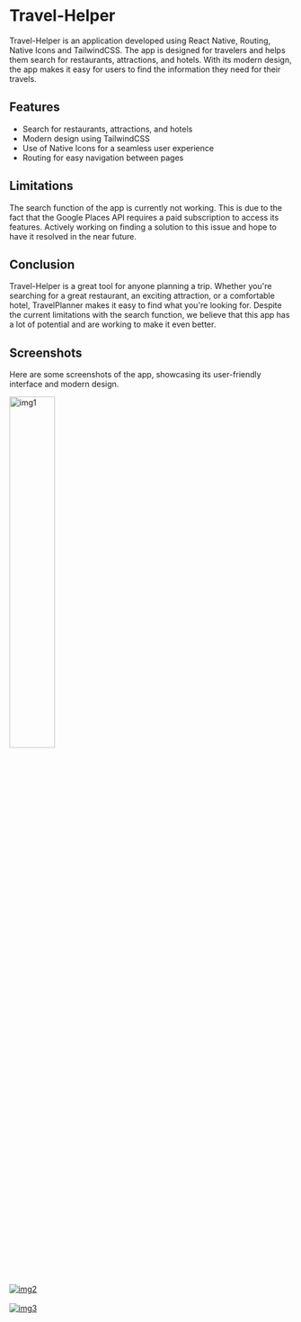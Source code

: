 # Travel-Helper

Travel-Helper is an application developed using React Native, Routing, Native Icons and TailwindCSS. The app is designed for travelers and helps them search for restaurants, attractions, and hotels. With its modern design, the app makes it easy for users to find the information they need for their travels.

## Features

- Search for restaurants, attractions, and hotels
- Modern design using TailwindCSS
- Use of Native Icons for a seamless user experience
- Routing for easy navigation between pages

## Limitations

The search function of the app is currently not working. This is due to the fact that the Google Places API requires a paid subscription to access its features. Actively working on finding a solution to this issue and hope to have it resolved in the near future.

## Conclusion

Travel-Helper is a great tool for anyone planning a trip. Whether you're searching for a great restaurant, an exciting attraction, or a comfortable hotel, TravelPlanner makes it easy to find what you're looking for. Despite the current limitations with the search function, we believe that this app has a lot of potential and are working to make it even better.

## Screenshots

Here are some screenshots of the app, showcasing its user-friendly interface and modern design.

<a href="https://postimg.cc/QBn0msRK" target="_blank"><img src="https://i.postimg.cc/76qdxZ99/img1.jpg"  height="40%" width="40%" alt="img1"/></a><br/><br/>
<a href="https://postimg.cc/FdMGtpF9" target="_blank"><img src="https://i.postimg.cc/fyLP9q60/img2.jpg" alt="img2"/></a><br/><br/>
<a href="https://postimg.cc/R66GbyBs" target="_blank"><img src="https://i.postimg.cc/63zSTx1X/img3.jpg" alt="img3"/></a><br/><br/>
